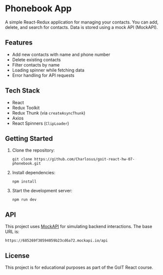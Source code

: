 # Phonebook App

A simple React-Redux application for managing your contacts. You can add, delete, and search for contacts. Data is stored using a mock API (MockAPI).

## Features

- Add new contacts with name and phone number
- Delete existing contacts
- Filter contacts by name
- Loading spinner while fetching data
- Error handling for API requests

## Tech Stack

- React
- Redux Toolkit
- Redux Thunk (via `createAsyncThunk`)
- Axios
- React Spinners (`ClipLoader`)

## Getting Started

1. Clone the repository:
   ```
   git clone https://github.com/Charlosus/goit-react-hw-07-phonebook.git
   ```
2. Install dependencies:
   ```
   npm install
   ```
3. Start the development server:
   ```
   npm run dev
   ```

## API

This project uses [MockAPI](https://mockapi.io/) for simulating backend interactions. The base URL is:

```
https://685269f30594059b23cd6a72.mockapi.io/api
```

## License

This project is for educational purposes as part of the GoIT React course.
